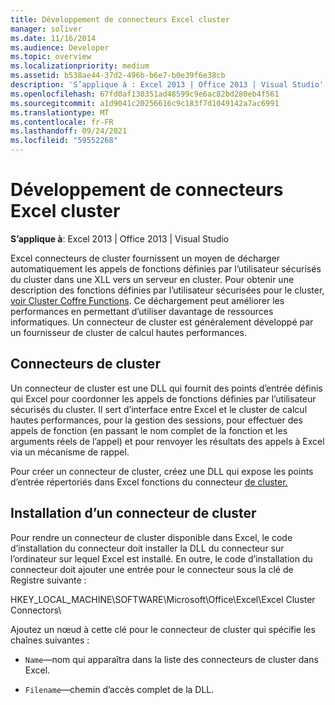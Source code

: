 ```yaml
---
title: Développement de connecteurs Excel cluster
manager: soliver
ms.date: 11/16/2014
ms.audience: Developer
ms.topic: overview
ms.localizationpriority: medium
ms.assetid: b538ae44-37d2-496b-b6e7-b0e39f6e38cb
description: 'S’applique à : Excel 2013 | Office 2013 | Visual Studio'
ms.openlocfilehash: 67fd0af130351ad48599c9e6ac82bd280eb4f561
ms.sourcegitcommit: a1d9041c20256616c9c183f7d1049142a7ac6991
ms.translationtype: MT
ms.contentlocale: fr-FR
ms.lasthandoff: 09/24/2021
ms.locfileid: "59552268"
---
```

# <a name="developing-excel-cluster-connectors"></a>Développement de connecteurs Excel cluster

**S’applique à**: Excel 2013 | Office 2013 | Visual Studio 
  
Excel connecteurs de cluster fournissent un moyen de décharger automatiquement les appels de fonctions définies par l’utilisateur sécurisés du cluster dans une XLL vers un serveur en cluster. Pour obtenir une description des fonctions définies par l’utilisateur sécurisées pour le cluster, [voir Cluster Coffre Functions](cluster-safe-functions.md). Ce déchargement peut améliorer les performances en permettant d’utiliser davantage de ressources informatiques. Un connecteur de cluster est généralement développé par un fournisseur de cluster de calcul hautes performances.
  
## <a name="cluster-connectors"></a>Connecteurs de cluster

Un connecteur de cluster est une DLL qui fournit des points d’entrée définis qui Excel pour coordonner les appels de fonctions définies par l’utilisateur sécurisés du cluster. Il sert d’interface entre Excel et le cluster de calcul hautes performances, pour la gestion des sessions, pour effectuer des appels de fonction (en passant le nom complet de la fonction et les arguments réels de l’appel) et pour renvoyer les résultats des appels à Excel via un mécanisme de rappel.
  
Pour créer un connecteur de cluster, créez une DLL qui expose les points d’entrée répertoriés dans Excel fonctions du connecteur [de cluster.](excel-cluster-connector-functions.md)
  
## <a name="installing-a-cluster-connector"></a>Installation d’un connecteur de cluster

Pour rendre un connecteur de cluster disponible dans Excel, le code d’installation du connecteur doit installer la DLL du connecteur sur l’ordinateur sur lequel Excel est installé. En outre, le code d’installation du connecteur doit ajouter une entrée pour le connecteur sous la clé de Registre suivante :
  
HKEY_LOCAL_MACHINE\SOFTWARE\Microsoft\Office\Excel\Excel Cluster Connectors\
  
Ajoutez un nœud à cette clé pour le connecteur de cluster qui spécifie les chaînes suivantes :
  
-  `Name`—nom qui apparaîtra dans la liste des connecteurs de cluster dans Excel.
    
-  `Filename`—chemin d’accès complet de la DLL.
    

